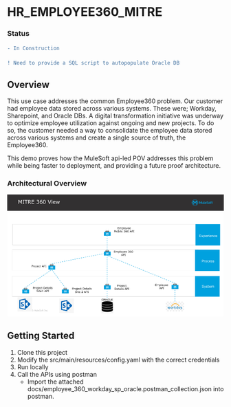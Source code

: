 # HR_EMPLOYEE360_MITRE

### Status
```diff
- In Construction

! Need to provide a SQL script to autopopulate Oracle DB 
```
## Overview
This use case addresses the common Employee360 problem. Our customer had employee data stored across various systems. These were; Workday, Sharepoint, and Oracle DBs. A digital transformation initiative was underway to optimize employee utilization against ongoing and new projects. To do so, the customer needed a way to consolidate the employee data stored across various systems and create a single source of truth, the Employee360.  

This demo proves how the MuleSoft api-led POV addresses this problem while being faster to deployment, and providing a future proof architecture.

### Architectural Overview
![Image of Employee360 Arch](./docs/Employee360_Arch.png)


## Getting Started

1. Clone this project
2. Modify the src/main/resources/config.yaml with the correct credentials
3. Run locally
3. Call the APIs using postman
	* Import the attached docs/employee_360_workday_sp_oracle.postman_collection.json into postman.

